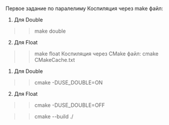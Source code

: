 Первое задание по паралелиму 
Коспиляция через make файл: 
1) Для Double 
>>make double 
2) Для Float
>>make float
Коспиляция через CMake файл:
>>cmake CMakeCache.txt

1) Для Double
>>cmake -DUSE_DOUBLE=ON
2) Для Float
>>cmake -DUSE_DOUBLE=OFF

>>cmake --build ./  
